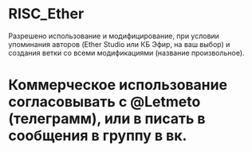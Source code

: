# RISC_Ether
Разрешено использование и модифицирование, при условии упоминания авторов (Ether Studio или КБ Эфир, на ваш выбор) и создания ветки со всеми модификациями (название произвольное).
# Коммерческое использование согласовывать с @Letmeto (телеграмм), или в писать в сообщения в группу в вк. 
